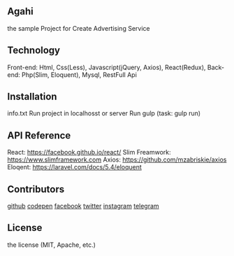 ## Agahi

the sample Project for Create Advertising Service

## Technology

Front-end: Html, Css(Less), Javascript(jQuery, Axios), React(Redux), 
Back-end: Php(Slim, Eloquent), Mysql, RestFull Api

## Installation

info.txt
Run project in localhosst or server
Run gulp (task: gulp run)

## API Reference

React: https://facebook.github.io/react/
Slim Freamwork: https://www.slimframework.com
Axios: https://github.com/mzabriskie/axios
Eloqent: https://laravel.com/docs/5.4/eloquent

## Contributors

[github](https://github.com/mehdiraized)
[codepen](https://codepen.io/mehdiraized/)
[facebook](http://fb.com/mehdiraized)
[twitter](http://twitter.com/mehdiraized)
[instagram](https://www.instagram.com/mehdiraized/)
[telegram](http://t.me/mehdiraized)

## License

the license (MIT, Apache, etc.)
